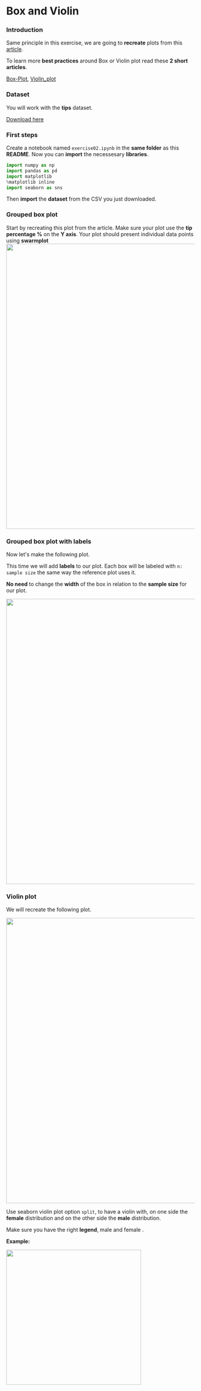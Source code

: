 # Box and Violin
### Introduction

Same principle in this exercise, we are going to **recreate** plots from this [article](https://www.data-to-viz.com/story/OneNumSevCatSubgroupSevObsPerGroup.html).

To learn more **best practices** around Box or Violin plot read these **2 short articles**.

[Box-Plot](https://www.data-to-viz.com/caveat/boxplot.html), [Violin_plot](https://en.wikipedia.org/wiki/Violin_plot)


### Dataset

You will work with the **tips** dataset.

[Download here](https://raw.githubusercontent.com/holtzy/data_to_viz/master/Example_dataset/10_OneNumSevCatSubgroupsSevObs.csv)

### First steps

Create a notebook named `exercise02.ipynb` in the **same folder** as this **README**.
Now you can **import** the necessesary **libraries**.

```python
import numpy as np
import pandas as pd
import matplotlib
%matplotlib inline
import seaborn as sns
```

Then **import** the **dataset** from the CSV you just downloaded.

### Grouped box plot

Start by recreating this plot from the article.
Make sure your plot use the **tip percentage %** on the **Y axis**.
Your plot should present individual data points using **swarmplot**
<img src="https://www.data-to-viz.com/story/OneNumSevCatSubgroupSevObsPerGroup_files/figure-html/unnamed-chunk-3-1.png" width="760">

### Grouped box plot with labels

Now let's make the following plot.

This time we will add **labels** to our plot.
Each box will be labeled with `n: sample size` the same way the reference plot uses it.

**No need** to change the **width** of the box in relation to the **sample size** for our plot.

<img src="https://www.data-to-viz.com/story/OneNumSevCatSubgroupSevObsPerGroup_files/figure-html/unnamed-chunk-2-1.png" width="760">

### Violin plot

We will recreate the following plot.

<img src="https://www.data-to-viz.com/story/OneNumSevCatSubgroupSevObsPerGroup_files/figure-html/unnamed-chunk-4-1.png" width="760">

Use seaborn violin plot option `split`, to have a violin with, on one side the **female** distribution and on the other side the **male** distribution.

Make sure you have the right **legend**, male and female .

**Example:**

<img src="https://seaborn.pydata.org/_images/seaborn-violinplot-4.png" width="360">
